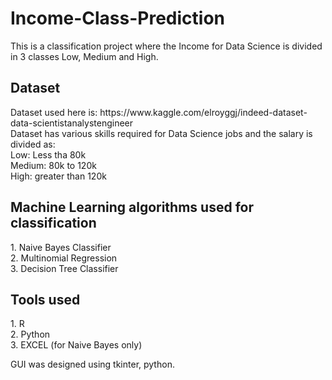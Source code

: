 # Income-Class-Prediction

This is a classification project where the Income for Data Science is divided in 3 classes Low, Medium and High. 

<h2>Dataset</h2>
<p>Dataset used here is: https://www.kaggle.com/elroyggj/indeed-dataset-data-scientistanalystengineer<br>
Dataset has various skills required for Data Science jobs and the salary is divided as:<br>
Low: Less tha 80k<br>
Medium: 80k to 120k<br>
High: greater than 120k</p>

<h2>Machine Learning algorithms used for classification</h2>
<p>1. Naive Bayes Classifier<br>
2. Multinomial Regression<br>
3. Decision Tree Classifier<br></p>

<h2>Tools used</h2>
<p>1. R<br>
2. Python<br>
3. EXCEL (for Naive Bayes only)<br></p>

GUI was designed using tkinter, python.

